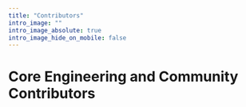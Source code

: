 ```yaml
---
title: "Contributors"
intro_image: ""
intro_image_absolute: true
intro_image_hide_on_mobile: false
---
```


# Core Engineering and Community Contributors

